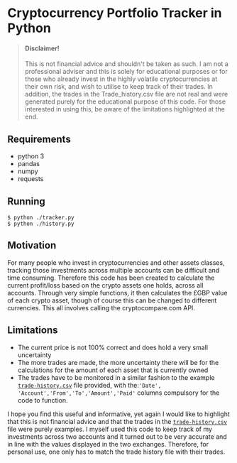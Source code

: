# Cryptocurrency Portfolio Tracker in Python

> #### Disclaimer!
>
> This is not financial advice and shouldn't be taken as such.
> I am not a professional adviser and this is solely for educational purposes
> or for those who already invest in the highly volatile cryptocurrencies
> at their own risk, and wish to utilise to keep track of their trades.
> In addition, the trades in the Trade_history.csv file are not real and were
> generated purely for the educational purpose of this code. For those
> interested in using this, be aware of the limitations highlighted at the end.

## Requirements

- python 3
- pandas
- numpy
- requests

## Running 

```console
$ python ./tracker.py
$ python ./history.py
```

## Motivation

For many people who invest in cryptocurrencies and other assets classes, tracking those investments
across multiple accounts can be difficult and time consuming. Therefore this code has been
created to calculate the current
profit/loss based on the  crypto assets one holds, across all accounts. Through very
simple functions, it then calculates the £GBP value of each crypto asset, though
of course this can be changed to different currencies. This all involves calling
the cryptocompare.com API.

## Limitations

- The current price is not 100% correct and does hold a very small
  uncertainty
- The more trades are made, the more uncertainty there will be for the
  calculations for the amount of each asset that is currently owned
- The trades have to be monitored in a similar fashion to the example
  [`trade-history.csv`](trade-history.csv) file provided, with the:`'Date',
  'Account','From','To','Amount','Paid'` columns compulsory for the
  code to function.

I hope you find this useful and informative, yet again I would like to
highlight that this is not financial advice and that the trades in the
[`trade-history.csv`](trade-history.csv) file were purely examples.
I myself used this code to keep track of my investments across two
accounts and it turned out to be very accurate and in line with the values
displayed in the two exchanges. Therefore, for personal use, one only has 
to match the trade history file with their trades. 
